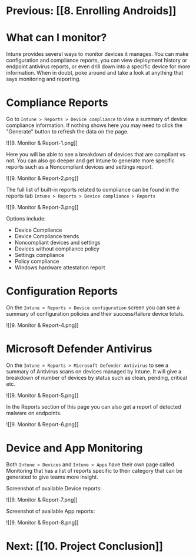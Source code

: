 # Previous: [[8. Enrolling Androids]]

# What can I monitor?

Intune provides several ways to monitor devices it manages. You can make configuration and compliance reports, you can view deployment history or endpoint antivirus reports, or even drill down into a specific device for more information. When in doubt, poke around and take a look at anything that says monitoring and reporting.

# Compliance Reports

Go to `Intune > Reports > Device compliance` to view a summary of device compliance information. If nothing shows here you may need to click the "Generate" button to refresh the data on the page.

![[9. Monitor & Report-1.png]]

Here you will be able to see a breakdown of devices that are compliant vs not. You can also go deeper and get Intune to generate more specific reports such as a Noncompliant devices and settings report.

![[9. Monitor & Report-2.png]]

The full list of built-in reports related to compliance can be found in the reports tab `Intune > Reports > Device compliance > Reports`

![[9. Monitor & Report-3.png]]

Options include: 

- Device Compliance
- Device Compliance trends
- Noncompliant devices and settings
- Devices without compliance policy
- Settings compliance
- Policy compliance
- Windows hardware attestation report

# Configuration Reports

On the `Intune > Reports > Device configuration` screen you can see a summary of configuration policies and their success/failure device totals.

![[9. Monitor & Report-4.png]]



# Microsoft Defender Antivirus

On the `Intune > Reports > Microsoft Defender Antivirus` to see a summary of Antivirus scans on devices managed by Intune. It will give a breakdown of number of devices by status such as clean, pending, critical etc.

![[9. Monitor & Report-5.png]]

In the Reports section of this page you can also get a report of detected malware on endpoints.

![[9. Monitor & Report-6.png]]

# Device and App Monitoring

Both `Intune > Devices` and `Intune > Apps` have their own page called Monitoring that has a list of reports specific to their category that can be generated to give teams more insight.

Screenshot of available Device reports:

![[9. Monitor & Report-7.png]]

Screenshot of available App reports:

![[9. Monitor & Report-8.png]]


# Next: [[10. Project Conclusion]]
